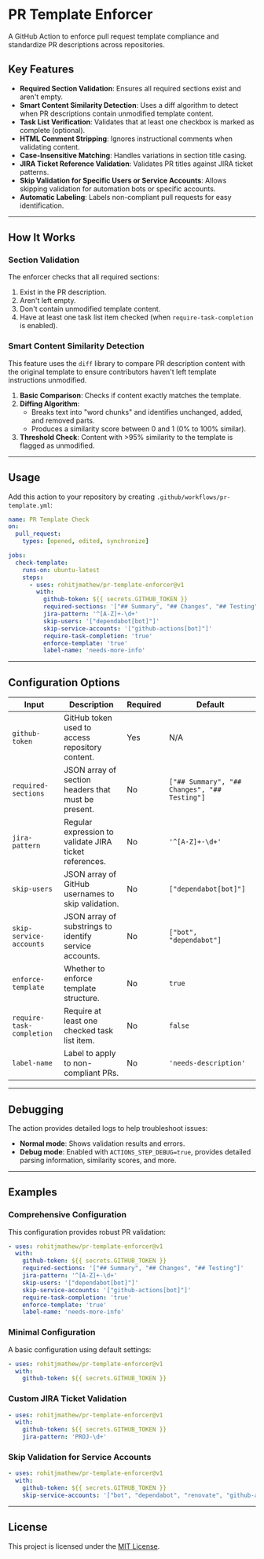 # PR Template Enforcer

A GitHub Action to enforce pull request template compliance and standardize PR descriptions across repositories.

## Key Features

- **Required Section Validation**: Ensures all required sections exist and aren't empty.
- **Smart Content Similarity Detection**: Uses a diff algorithm to detect when PR descriptions contain unmodified template content.
- **Task List Verification**: Validates that at least one checkbox is marked as complete (optional).
- **HTML Comment Stripping**: Ignores instructional comments when validating content.
- **Case-Insensitive Matching**: Handles variations in section title casing.
- **JIRA Ticket Reference Validation**: Validates PR titles against JIRA ticket patterns.
- **Skip Validation for Specific Users or Service Accounts**: Allows skipping validation for automation bots or specific accounts.
- **Automatic Labeling**: Labels non-compliant pull requests for easy identification.

---

## How It Works

### Section Validation

The enforcer checks that all required sections:
1. Exist in the PR description.
2. Aren't left empty.
3. Don't contain unmodified template content.
4. Have at least one task list item checked (when `require-task-completion` is enabled).

### Smart Content Similarity Detection

This feature uses the `diff` library to compare PR description content with the original template to ensure contributors haven't left template instructions unmodified.

1. **Basic Comparison**: Checks if content exactly matches the template.
2. **Diffing Algorithm**:
   - Breaks text into "word chunks" and identifies unchanged, added, and removed parts.
   - Produces a similarity score between 0 and 1 (0% to 100% similar).
3. **Threshold Check**: Content with >95% similarity to the template is flagged as unmodified.

---

## Usage

Add this action to your repository by creating `.github/workflows/pr-template.yml`:

```yaml
name: PR Template Check
on:
  pull_request:
    types: [opened, edited, synchronize]

jobs:
  check-template:
    runs-on: ubuntu-latest
    steps:
      - uses: rohitjmathew/pr-template-enforcer@v1
        with:
          github-token: ${{ secrets.GITHUB_TOKEN }}
          required-sections: '["## Summary", "## Changes", "## Testing"]'
          jira-pattern: '^[A-Z]+-\d+'
          skip-users: '["dependabot[bot]"]'
          skip-service-accounts: '["github-actions[bot]"]'
          require-task-completion: 'true'
          enforce-template: 'true'
          label-name: 'needs-more-info'
```

---

## Configuration Options

| Input                   | Description                                               | Required | Default                        |
|-------------------------|-----------------------------------------------------------|----------|--------------------------------|
| `github-token`          | GitHub token used to access repository content.           | Yes      | N/A                            |
| `required-sections`     | JSON array of section headers that must be present.       | No       | `["## Summary", "## Changes", "## Testing"]` |
| `jira-pattern`          | Regular expression to validate JIRA ticket references.    | No       | `'^[A-Z]+-\d+'`                |
| `skip-users`            | JSON array of GitHub usernames to skip validation.        | No       | `["dependabot[bot]"]`          |
| `skip-service-accounts` | JSON array of substrings to identify service accounts.    | No       | `["bot", "dependabot"]`        |
| `enforce-template`      | Whether to enforce template structure.                   | No       | `true`                         |
| `require-task-completion` | Require at least one checked task list item.           | No       | `false`                        |
| `label-name`            | Label to apply to non-compliant PRs.                      | No       | `'needs-description'`          |

---

## Debugging

The action provides detailed logs to help troubleshoot issues:
- **Normal mode**: Shows validation results and errors.
- **Debug mode**: Enabled with `ACTIONS_STEP_DEBUG=true`, provides detailed parsing information, similarity scores, and more.

---

## Examples

### Comprehensive Configuration

This configuration provides robust PR validation:

```yaml
- uses: rohitjmathew/pr-template-enforcer@v1
  with:
    github-token: ${{ secrets.GITHUB_TOKEN }}
    required-sections: '["## Summary", "## Changes", "## Testing"]'
    jira-pattern: '^[A-Z]+-\d+'
    skip-users: '["dependabot[bot]"]'
    skip-service-accounts: '["github-actions[bot]"]'
    require-task-completion: 'true'
    enforce-template: 'true'
    label-name: 'needs-more-info'
```

### Minimal Configuration

A basic configuration using default settings:

```yaml
- uses: rohitjmathew/pr-template-enforcer@v1
  with:
    github-token: ${{ secrets.GITHUB_TOKEN }}
```

### Custom JIRA Ticket Validation

```yaml
- uses: rohitjmathew/pr-template-enforcer@v1
  with:
    github-token: ${{ secrets.GITHUB_TOKEN }}
    jira-pattern: 'PROJ-\d+'
```

### Skip Validation for Service Accounts

```yaml
- uses: rohitjmathew/pr-template-enforcer@v1
  with:
    github-token: ${{ secrets.GITHUB_TOKEN }}
    skip-service-accounts: '["bot", "dependabot", "renovate", "github-actions"]'
```

---

## License

This project is licensed under the [MIT License](LICENSE).